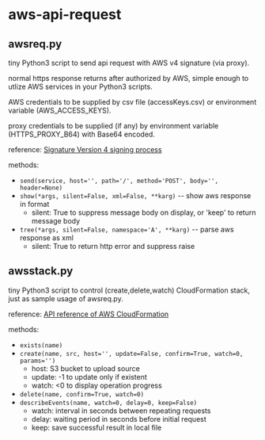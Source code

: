 # aws-api-request

## awsreq.py
tiny Python3 script to send api request with AWS v4 signature (via proxy).

normal https response returns after authorized by AWS,
simple enough to utlize AWS services in your Python3 scripts.

AWS credentials to be supplied by csv file (accessKeys.csv) or environment variable (AWS_ACCESS_KEYS).

proxy credentials to be supplied (if any) by environment variable (HTTPS_PROXY_B64) with Base64 encoded.

reference:
  [Signature Version 4 signing process](https://docs.aws.amazon.com/general/latest/gr/signature-version-4.html)

methods:
- `send(service, host='', path='/', method='POST', body='', header=None)`
- `show(*args, silent=False, xml=False, **karg)`
  -- show aws response in format
  * silent: True to suppress message body on display, or 'keep' to return message body
- `tree(*args, silent=False, namespace='A', **karg)`
  -- parse aws response as xml
  * silent: True to return http error and suppress raise

## awsstack.py
tiny Python3 script to control (create,delete,watch) CloudFormation stack,
just as sample usage of awsreq.py.

reference:
  [API reference of AWS CloudFormation](https://docs.aws.amazon.com/AWSCloudFormation/latest/APIReference/Welcome.html)

methods:
- `exists(name)`
- `create(name, src, host='', update=False, confirm=True, watch=0, params='')`
  * host: S3 bucket to upload source
  * update: -1 to update only if existent
  * watch: <0 to display operation progress
- `delete(name, confirm=True, watch=0)`
- `describeEvents(name, watch=0, delay=0, keep=False)`
  * watch: interval in seconds between repeating requests
  * delay: waiting period in seconds before initial request
  * keep: save successful result in local file
